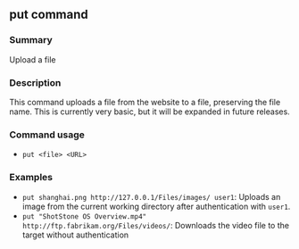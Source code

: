 ## put command

### Summary

Upload a file

### Description

This command uploads a file from the website to a file, preserving the file name. This is currently very basic, but it will be expanded in future releases.

### Command usage

* `put <file> <URL>`

### Examples

* `put shanghai.png http://127.0.0.1/Files/images/ user1`: Uploads an image from the current working directory after authentication with `user1`.
* `put "ShotStone OS Overview.mp4" http://ftp.fabrikam.org/Files/videos/`: Downloads the video file to the target without authentication